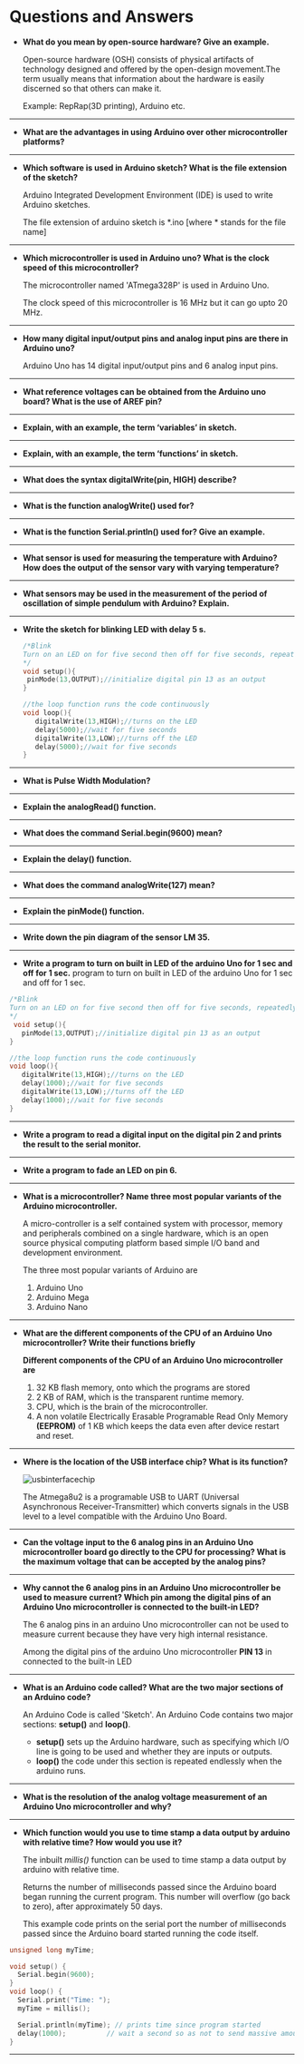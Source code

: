 # Questions and Answers

 

 - **What do you mean by open-source hardware? Give an example.**

    Open-source hardware (OSH) consists of physical artifacts of technology designed and offered by the open-design movement.The term usually means that information about the hardware is easily discerned so that others can make it.

    Example: RepRap(3D printing), Arduino etc.
---

 - **What are the advantages in using Arduino over other microcontroller platforms?**

---

 - **Which software is used in Arduino sketch? What is the file extension of the sketch?**

   Arduino Integrated Development Environment (IDE) is used to write Arduino sketches.

   The file extension of arduino sketch is *.ino [where * stands for the file name] 
---

 - **Which microcontroller is used in Arduino uno? What is the clock speed of this microcontroller?**

   The microcontroller named 'ATmega328P' is used in Arduino Uno.

   The clock speed of this microcontroller is 16 MHz but it can go upto 20 MHz.
---

 - **How many digital input/output pins and analog input pins are there in Arduino uno?**

   Arduino Uno has 14 digital input/output pins and 6 analog input pins.

---
 - **What reference voltages can be obtained from the Arduino uno board? What is the use of AREF pin?**
---

 - **Explain, with an example, the term ‘variables’ in sketch.**
---
 - **Explain, with an example, the term ‘functions’ in sketch.**
---
 - **What does the syntax digitalWrite(pin, HIGH) describe?**
---
 - **What is the function analogWrite() used for?**
---
 - **What is the function Serial.println() used for? Give an example.**
---
 - **What sensor is used for measuring the temperature with Arduino? How does the output of the sensor vary with varying temperature?**
---
 - **What sensors may be used in the measurement of the period of oscillation of simple pendulum with Arduino? Explain.**
---
 - **Write the sketch for blinking LED with delay 5 s.**

   ```c++
   /*Blink
   Turn on an LED on for five second then off for five seconds, repeatedly.
   */
   void setup(){
    pinMode(13,OUTPUT);//initialize digital pin 13 as an output
   }
   
   //the loop function runs the code continuously
   void loop(){
      digitalWrite(13,HIGH);//turns on the LED
      delay(5000);//wait for five seconds
      digitalWrite(13,LOW);//turns off the LED
      delay(5000);//wait for five seconds
   }
   ```
---
 - **What is Pulse Width Modulation?**
---
 - **Explain the analogRead() function.**
---
 - **What does the command Serial.begin(9600) mean?**
---
 - **Explain the delay() function.**
---
 - **What does the command analogWrite(127) mean?**
---
 - **Explain the pinMode() function.**
---
 - **Write down the pin diagram of the sensor LM 35.**
---
 - **Write a program to turn on built in LED of the arduino Uno for 1 sec and off for 1 sec.**
   program to turn on built in LED of the arduino Uno for 1 sec and off for 1 sec.
```c++
/*Blink
Turn on an LED on for five second then off for five seconds, repeatedly.
*/
 void setup(){
   pinMode(13,OUTPUT);//initialize digital pin 13 as an output
}

//the loop function runs the code continuously
void loop(){
   digitalWrite(13,HIGH);//turns on the LED
   delay(1000);//wait for five seconds
   digitalWrite(13,LOW);//turns off the LED
   delay(1000);//wait for five seconds
}
```
---
 - **Write a program to read a digital input on the digital pin 2 and prints the result to the serial monitor.**
---
 - **Write a program to fade an LED on pin 6.**
---
 - **What is a microcontroller? Name three most popular variants of the Arduino microcontroller.**

    A micro-controller is a self contained system with processor, memory and peripherals combined on a single hardware, which is an open source physical computing platform based simple I/O band and development environment.
    
    The three most popular variants of Arduino are
    1. Arduino Uno
    2. Arduino Mega
    3. Arduino Nano
---

 - **What are the different components of the CPU of an Arduino Uno microcontroller? Write their functions briefly**

    **Different components of the CPU of an Arduino Uno microcontroller are**

    1. 32 KB flash memory, onto which the programs are stored
    2. 2 KB of RAM, which is the transparent runtime memory.
    3. CPU, which is the brain of the microcontroller.
    4. A non volatile Electrically Erasable Programable Read Only Memory 
    **(EEPROM)** of 1 KB which keeps the data even after device restart and reset.

---
 - **Where is the location of the USB interface chip? What is its function?**

    ![usbinterfacechip](https://i.imgur.com/Ud5eBU5.jpg)

    
    The Atmega8u2 is a programable USB to UART (Universal Asynchronous Receiver-Transmitter) which converts signals in the USB level to a level compatible with the Arduino Uno Board. 
---

 - **Can the voltage input to the 6 analog pins in an Arduino Uno microcontroller board go directly to the CPU for processing? What is the maximum voltage that can be accepted by the analog pins?**
---
 - **Why cannot the 6 analog pins in an Arduino Uno microcontroller be used to measure current? Which pin among the digital pins of an Arduino Uno microcontroller is connected to the built-in LED?**
  
    The 6 analog pins in an arduino Uno microcontroller can not be used to measure current because they have very high internal resistance.

    Among the digital pins of the arduino Uno microcontroller **PIN 13** in connected to the built-in LED
---

 - **What is an Arduino code called? What are the two major sections of an Arduino code?**

    An Arduino Code is called 'Sketch'. An Arduino Code contains two major sections: **setup()** and **loop()**.
    - **setup()** sets up the Arduino hardware, such as specifying which I/O line is going to be used and whether they are inputs or outputs.
    - **loop()** the code under this section is repeated endlessly when the arduino runs.

---
 - **What is the resolution of the analog voltage measurement of an Arduino Uno microcontroller and why?**

---
 - **Which function would you use to time stamp a data output by arduino with relative time? How would you use it?**

    The inbuilt *millis()* function can be used to time stamp a data output by arduino with relative time.

    Returns the number of milliseconds passed since the Arduino board began running the current program. This number will overflow (go back to zero), after approximately 50 days.

    

    This example code prints on the serial port the number of milliseconds passed since the Arduino board started running the code itself.

```c++
unsigned long myTime;

void setup() {
  Serial.begin(9600);
}
void loop() {
  Serial.print("Time: ");
  myTime = millis();

  Serial.println(myTime); // prints time since program started
  delay(1000);          // wait a second so as not to send massive amounts of data
}
```

---

